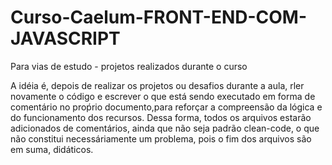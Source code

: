 # Curso-Caelum-FRONT-END-COM-JAVASCRIPT
Para vias de estudo - projetos realizados durante o curso

A idéia é, depois de realizar os projetos ou desafios durante a aula, rler novamente o código e escrever o que está sendo executado em forma de comentário no proṕrio documento,para reforçar a compreensão da lógica e do funcionamento dos recursos.
Dessa forma, todos os arquivos estarão adicionados de comentários, ainda que não seja padrão clean-code, o que não constitui necessáriamente um problema,
pois o fim dos arquivos são em suma, didáticos. 
